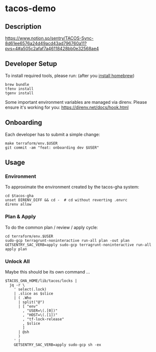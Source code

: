 # tacos-demo

## Description

<https://www.notion.so/sentry/TACOS-Sync-8d61ee6576a24d49acd43ad796760a11?pvs=4#a505c2afaf7a46118428bb0e32568ae4>

## Developer Setup

To install required tools, please run: (after you [install homebrew])

```
brew bundle
tfenv install
tgenv install
```

Some important environment variables are managed via direnv. Please ensure it's
working for you: https://direnv.net/docs/hook.html

## Onboarding

Each developer has to submit a simple change:

```
make terraform/env.$USER
git commit -am "feat: onboarding dev $USER"
```

## Usage

### Environment

To approximate the environment created by the tacos-gha system:

```
cd $tacos-gha
unset DIRENV_DIFF && cd -  # cd without reverting .envrc
direnv allow
```

### Plan & Apply

To do the common plan / review / apply cycle:

```
cd terraform/env.$USER
sudo-gcp terragrunt-noninteractive run-all plan -out plan
GETSENTRY_SAC_VERB=apply sudo-gcp terragrunt-noninteractive run-all apply plan
```

### Unlock All

Maybe this should be its own command ...

```
$TACOS_GHA_HOME/lib/tacos/locks |
  jq -r \
    ' select(.lock)
    | .slice as $slice
    | ( .Who
      | split("@")
      | [ "env"
        , "USER=\(.[0])"
        , "HOST=\(.[1])"
        , "tf-lock-release"
        , $slice
        ]
      | @sh
      )
    ' |
    GETSENTRY_SAC_VERB=apply sudo-gcp sh -ex
```

[install homebrew]: https://brew.sh/
